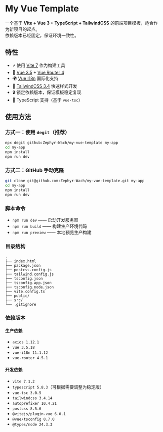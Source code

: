 # My Vue Template

一个基于 **Vite + Vue 3 + TypeScript + TailwindCSS** 的前端项目模板，适合作为新项目的起点。  
依赖版本已经固定，保证环境一致性。

## 特性

- ⚡ 使用 [Vite 7](https://vitejs.dev/) 作为构建工具  
- 🖖 [Vue 3.5](https://vuejs.org/) + [Vue Router 4](https://router.vuejs.org/)  
- 🌍 [Vue I18n](https://vue-i18n.intlify.dev/) 国际化支持  
- 🎨 [TailwindCSS 3.4](https://tailwindcss.com/) 快速样式开发  
- 🔒 锁定依赖版本，保证模板稳定复现  
- 📝 TypeScript 支持（基于 `vue-tsc`）

## 使用方法

### 方式一：使用 `degit`（推荐）

```bash
npx degit github:Zephyr-Wach/my-vue-template my-app
cd my-app
npm install
npm run dev
```

### 方式二：GitHub 手动克隆

```bash
git clone git@github.com:Zephyr-Wach/my-vue-template.git my-app
cd my-app
npm install
npm run dev
```

### 脚本命令
- `npm run dev` —— 启动开发服务器
- `npm run build` —— 构建生产环境代码
- `npm run preview` —— 本地预览生产构建

### 目录结构
```pgsql
.
├── index.html
├── package.json
├── postcss.config.js
├── tailwind.config.js
├── tsconfig.json
├── tsconfig.app.json
├── tsconfig.node.json
├── vite.config.ts
├── public/
├── src/
└── .gitignore
```

### 依赖版本
#### 生产依赖
- `axios 1.12.1`
- `vue 3.5.18`
- `vue-i18n 11.1.12`
- `vue-router 4.5.1`

#### 开发依赖
- `vite 7.1.2`
- `typescript 5.8.3`（可根据需要调整为稳定版）
- `vue-tsc 3.0.5`
- `tailwindcss 3.4.14`
- `autoprefixer 10.4.21`
- `postcss 8.5.6`
- `@vitejs/plugin-vue 6.0.1`
- `@vue/tsconfig 0.7.0`
- `@types/node 24.3.3`


